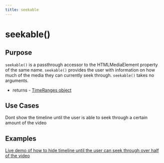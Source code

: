 ```yaml
---
title: seekable
---
```

# seekable() #

## Purpose ##

`seekable()` is a passthrough accessor to the HTMLMediaElement property of the same name. `seekable()` provides the user with information on how much of the media they can currently seek through. `seekable()` takes no arguments.

* returns - [TimeRanges object](http://www.w3.org/TR/html5/video.html#normalized-timeranges-object)

## Use Cases ##

Dont show the timeline until the user is able to seek through a certain amount of the video

## Examples ##

[Live demo of how to hide timeline until the user can seek through over half of the video](http://jsfiddle.net/popcornjs/27g3j/1/)
